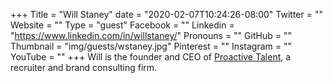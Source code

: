 +++
Title = "Will Staney"
date = "2020-02-07T10:24:26-08:00"
Twitter = ""
Website = ""
Type = "guest"
Facebook = ""
Linkedin = "https://www.linkedin.com/in/willstaney/"
Pronouns = ""
GitHub = ""
Thumbnail = "img/guests/wstaney.jpg"
Pinterest = ""
Instagram = ""
YouTube = ""
+++
Will is the founder and CEO of [Proactive Talent](https://proactivetalent.com/), a recruiter and brand consulting firm.

